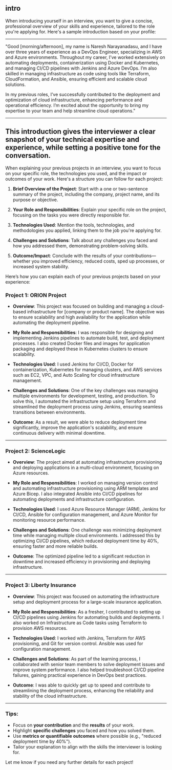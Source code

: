 

**intro**
---
When introducing yourself in an interview, you want to give a concise, professional overview of your skills and experience, tailored to the role you're applying for. Here's a sample introduction based on your profile:

---

"Good [morning/afternoon], my name is Naresh Narayanadasu, and I have over three years of experience as a DevOps Engineer, specializing in AWS and Azure environments. Throughout my career, I’ve worked extensively on automating deployments, containerization using Docker and Kubernetes, and managing CI/CD pipelines with Jenkins and Azure DevOps. I’m also skilled in managing infrastructure as code using tools like Terraform, CloudFormation, and Ansible, ensuring efficient and scalable cloud solutions.

In my previous roles, I’ve successfully contributed to the deployment and optimization of cloud infrastructure, enhancing performance and operational efficiency. I’m excited about the opportunity to bring my expertise to your team and help streamline cloud operations."

---

This introduction gives the interviewer a clear snapshot of your technical expertise and experience, while setting a positive tone for the conversation.
---
When explaining your previous projects in an interview, you want to focus on your specific role, the technologies you used, and the impact or outcomes of your work. Here's a structure you can follow for each project:

1. **Brief Overview of the Project**: Start with a one or two-sentence summary of the project, including the company, project name, and its purpose or objective.
   
2. **Your Role and Responsibilities**: Explain your specific role on the project, focusing on the tasks you were directly responsible for.

3. **Technologies Used**: Mention the tools, technologies, and methodologies you applied, linking them to the job you're applying for.

4. **Challenges and Solutions**: Talk about any challenges you faced and how you addressed them, demonstrating problem-solving skills.

5. **Outcome/Impact**: Conclude with the results of your contributions—whether you improved efficiency, reduced costs, sped up processes, or increased system stability.

Here’s how you can explain each of your previous projects based on your experience:

### **Project 1: ORION Project**

- **Overview**: This project was focused on building and managing a cloud-based infrastructure for [company or product name]. The objective was to ensure scalability and high availability for the application while automating the deployment pipeline.
  
- **My Role and Responsibilities**: I was responsible for designing and implementing Jenkins pipelines to automate build, test, and deployment processes. I also created Docker files and images for application packaging and deployed these in Kubernetes clusters to ensure scalability.

- **Technologies Used**: I used Jenkins for CI/CD, Docker for containerization, Kubernetes for managing clusters, and AWS services such as EC2, VPC, and Auto Scaling for cloud infrastructure management.

- **Challenges and Solutions**: One of the key challenges was managing multiple environments for development, testing, and production. To solve this, I automated the infrastructure setup using Terraform and streamlined the deployment process using Jenkins, ensuring seamless transitions between environments.

- **Outcome**: As a result, we were able to reduce deployment time significantly, improve the application's scalability, and ensure continuous delivery with minimal downtime.

---

### **Project 2: ScienceLogic**

- **Overview**: The project aimed at automating infrastructure provisioning and deploying applications in a multi-cloud environment, focusing on Azure resources.

- **My Role and Responsibilities**: I worked on managing version control and automating infrastructure provisioning using ARM templates and Azure Bicep. I also integrated Ansible into CI/CD pipelines for automating deployments and infrastructure configuration.

- **Technologies Used**: I used Azure Resource Manager (ARM), Jenkins for CI/CD, Ansible for configuration management, and Azure Monitor for monitoring resource performance.

- **Challenges and Solutions**: One challenge was minimizing deployment time while managing multiple cloud environments. I addressed this by optimizing CI/CD pipelines, which reduced deployment time by 40%, ensuring faster and more reliable builds.

- **Outcome**: The optimized pipeline led to a significant reduction in downtime and increased efficiency in provisioning and deploying infrastructure.

---

### **Project 3: Liberty Insurance**

- **Overview**: This project was focused on automating the infrastructure setup and deployment process for a large-scale insurance application.

- **My Role and Responsibilities**: As a fresher, I contributed to setting up CI/CD pipelines using Jenkins for automating builds and deployments. I also worked on Infrastructure as Code tasks using Terraform to provision AWS resources.

- **Technologies Used**: I worked with Jenkins, Terraform for AWS provisioning, and Git for version control. Ansible was used for configuration management.

- **Challenges and Solutions**: As part of the learning process, I collaborated with senior team members to solve deployment issues and improve system performance. I also helped troubleshoot CI/CD pipeline failures, gaining practical experience in DevOps best practices.

- **Outcome**: I was able to quickly get up to speed and contribute to streamlining the deployment process, enhancing the reliability and stability of the cloud infrastructure.

---

### Tips:
- Focus on **your contribution** and the **results** of your work.
- Highlight **specific challenges** you faced and how you solved them.
- Use **metrics or quantifiable outcomes** where possible (e.g., "reduced deployment time by 40%").
- Tailor your explanation to align with the skills the interviewer is looking for.

Let me know if you need any further details for each project!
